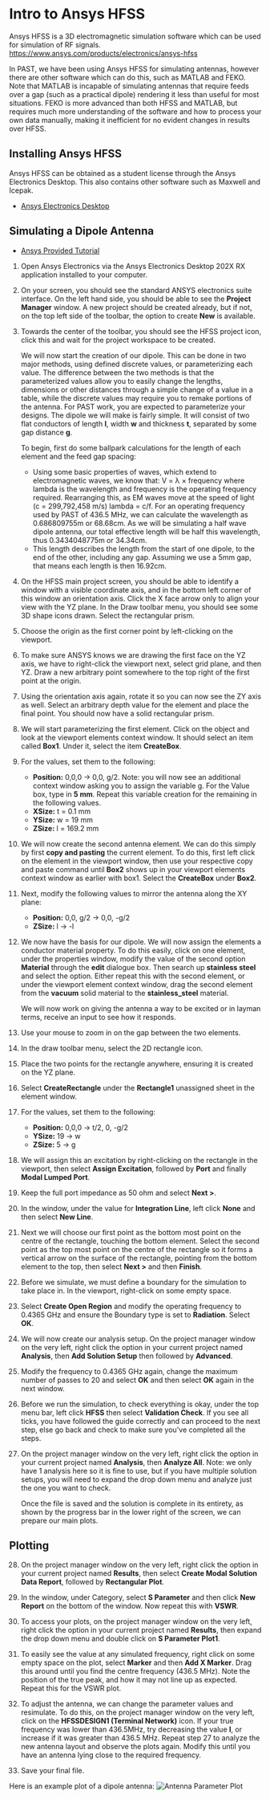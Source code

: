# Intro to Ansys HFSS

Ansys HFSS is a 3D electromagnetic simulation software which can be used for simulation of RF signals.
https://www.ansys.com/products/electronics/ansys-hfss

In PAST, we have been using Ansys HFSS for simulating antennas, however there are other software which can do this, such as MATLAB and FEKO. Note that MATLAB is incapable of simulating antennas that require feeds over a gap (such as a practical dipole) rendering it less than useful for most situations. FEKO is more advanced than both HFSS and MATLAB, but requires much more understanding of the software and how to process your own data manually, making it inefficient for no evident changes in results over HFSS.

## Installing Ansys HFSS

Ansys HFSS can be obtained as a student license through the Ansys Electronics Desktop. This also contains other software such as Maxwell and Icepak.

- [Ansys Electronics Desktop](https://www.ansys.com/academic/students/ansys-electronics-desktop-student)

## Simulating a Dipole Antenna

- [Ansys Provided Tutorial](https://innovationspace.ansys.com/product/simulation-of-a-dipole-array-in-ansys-hfss/)

1. Open Ansys Electronics via the Ansys Electronics Desktop 202X RX application installed to your computer.

2. On your screen, you should see the standard ANSYS electronics suite interface. On the left hand side, you should be able to see the **Project Manager** window. A new project should be created already, but if not, on the top left side of the toolbar, the option to create **New** is available.

3. Towards the center of the toolbar, you should see the HFSS project icon, click this and wait for the project workspace to be created.

   We will now start the creation of our dipole. This can be done in two major methods, using defined discrete values, or parameterizing each value. The difference between the two methods is that the parameterized values allow you to easily change the lengths, dimensions or other distances through a simple change of a value in a table, while the discrete values may require you to remake portions of the antenna. For PAST work, you are expected to parameterize your designs. The dipole we will make is fairly simple. It will consist of two flat conductors of length **l**, width **w** and thickness **t**, separated by some gap distance **g**.

   To begin, first do some ballpark calculations for the length of each element and the feed gap spacing:
   - Using some basic properties of waves, which extend to electromagnetic waves, we know that: V = λ × frequency where lambda is the wavelength and frequency is the operating frequency required. Rearranging this, as EM waves move at the speed of light (c = 299,792,458 m/s) lambda = c/f. For an operating frequency used by PAST of 436.5 MHz, we can calculate the wavelength as 0.686809755m or 68.68cm. As we will be simulating a half wave dipole antenna, our total effective length will be half this wavelength, thus 0.3434048775m or 34.34cm.
   - This length describes the length from the start of one dipole, to the end of the other, including any gap. Assuming we use a 5mm gap, that means each length is then 16.92cm.

4. On the HFSS main project screen, you should be able to identify a window with a visible coordinate axis, and in the bottom left corner of this window an orientation axis. Click the X face arrow only to align your view with the YZ plane. In the Draw toolbar menu, you should see some 3D shape icons drawn. Select the rectangular prism.

5. Choose the origin as the first corner point by left-clicking on the viewport.

6. To make sure ANSYS knows we are drawing the first face on the YZ axis, we have to right-click the viewport next, select grid plane, and then YZ. Draw a new arbitrary point somewhere to the top right of the first point at the origin.

7. Using the orientation axis again, rotate it so you can now see the ZY axis as well. Select an arbitrary depth value for the element and place the final point. You should now have a solid rectangular prism.

8. We will start parameterizing the first element. Click on the object and look at the viewport elements context window. It should select an item called **Box1**. Under it, select the item **CreateBox**.

9. For the values, set them to the following:
   - **Position:** 0,0,0 → 0,0, g/2. Note: you will now see an additional context window asking you to assign the variable g. For the Value box, type in **5 mm**. Repeat this variable creation for the remaining in the following values.
   - **XSize:** t = 0.1 mm
   - **YSize:** w = 19 mm
   - **ZSize:** l = 169.2 mm

10. We will now create the second antenna element. We can do this simply by first **copy and pasting** the current element. To do this, first left click on the element in the viewport window, then use your respective copy and paste command until **Box2** shows up in your viewport elements context window as earlier with box1. Select the **CreateBox** under **Box2**.

11. Next, modify the following values to mirror the antenna along the XY plane:
    - **Position:** 0,0, g/2 → 0,0, -g/2
    - **ZSize:** l → -l

12. We now have the basis for our dipole. We will now assign the elements a conductor material property. To do this easily, click on one element, under the properties window, modify the value of the second option **Material** through the **edit** dialogue box. Then search up **stainless steel** and select the option. Either repeat this with the second element, or under the viewport element context window, drag the second element from the **vacuum** solid material to the **stainless_steel** material.

    We will now work on giving the antenna a way to be excited or in layman terms, receive an input to see how it responds.

13. Use your mouse to zoom in on the gap between the two elements.

14. In the draw toolbar menu, select the 2D rectangle icon.

15. Place the two points for the rectangle anywhere, ensuring it is created on the YZ plane.

16. Select **CreateRectangle** under the **Rectangle1** unassigned sheet in the element window.

17. For the values, set them to the following:
    - **Position:** 0,0,0 → t/2, 0, -g/2
    - **YSize:** 19 → w
    - **ZSize:** 5 → g

18. We will assign this an excitation by right-clicking on the rectangle in the viewport, then select **Assign Excitation**, followed by **Port** and finally **Modal Lumped Port**.

19. Keep the full port impedance as 50 ohm and select **Next >**.

20. In the window, under the value for **Integration Line**, left click **None** and then select **New Line**.

21. Next we will choose our first point as the bottom most point on the centre of the rectangle, touching the bottom element. Select the second point as the top most point on the centre of the rectangle so it forms a vertical arrow on the surface of the rectangle, pointing from the bottom element to the top, then select **Next >** and then **Finish**.

22. Before we simulate, we must define a boundary for the simulation to take place in. In the viewport, right-click on some empty space.

23. Select **Create Open Region** and modify the operating frequency to 0.4365 GHz and ensure the Boundary type is set to **Radiation**. Select **OK**.

24. We will now create our analysis setup. On the project manager window on the very left, right click the option in your current project named **Analysis**, then **Add Solution Setup** then followed by **Advanced**.

25. Modify the frequency to 0.4365 GHz again, change the maximum number of passes to 20 and select **OK** and then select **OK** again in the next window.

26. Before we run the simulation, to check everything is okay, under the top menu bar, left click **HFSS** then select **Validation Check**. If you see all ticks, you have followed the guide correctly and can proceed to the next step, else go back and check to make sure you've completed all the steps.

27. On the project manager window on the very left, right click the option in your current project named **Analysis**, then **Analyze All**. Note: we only have 1 analysis here so it is fine to use, but if you have multiple solution setups, you will need to expand the drop down menu and analyze just the one you want to check.

    Once the file is saved and the solution is complete in its entirety, as shown by the progress bar in the lower right of the screen, we can prepare our main plots.

## Plotting

28. On the project manager window on the very left, right click the option in your current project named **Results**, then select **Create Modal Solution Data Report**, followed by **Rectangular Plot**.

29. In the window, under Category, select **S Parameter** and then click **New Report** on the bottom of the window. Now repeat this with **VSWR**.

30. To access your plots, on the project manager window on the very left, right click the option in your current project named **Results**, then expand the drop down menu and double click on **S Parameter Plot1**.

31. To easily see the value at any simulated frequency, right click on some empty space on the plot, select **Marker** and then **Add X Marker**. Drag this around until you find the centre frequency (436.5 MHz). Note the position of the true peak, and how it may not line up as expected. Repeat this for the VSWR plot.

32. To adjust the antenna, we can change the parameter values and resimulate. To do this, on the project manager window on the very left, click on the **HFSSDESIGN1 (Terminal Network)** icon. If your true frequency was lower than 436.5MHz, try decreasing the value **l**, or increase if it was greater than 436.5 MHz. Repeat step 27 to analyze the new antenna layout and observe the plots again. Modify this until you have an antenna lying close to the required frequency.

33. Save your final file.

Here is an example plot of a dipole antenna:
![Antenna Parameter Plot](https://github.com/user-attachments/assets/a09da247-c4ae-47a1-9447-79d14b2e8c70)
